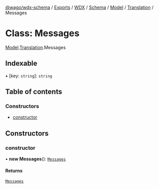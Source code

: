 [@wago/wdx-schema](../README.md) / [Exports](../modules.md) / [WDX](../modules/WDX.md) / [Schema](../modules/WDX.Schema.md) / [Model](../modules/WDX.Schema.Model.md) / [Translation](../modules/WDX.Schema.Model.Translation.md) / Messages

# Class: Messages

[Model](../modules/WDX.Schema.Model.md).[Translation](../modules/WDX.Schema.Model.Translation.md).Messages

## Indexable

▪ [key: `string`]: `string`

## Table of contents

### Constructors

- [constructor](WDX.Schema.Model.Translation.Messages.md#constructor)

## Constructors

### constructor

• **new Messages**(): [`Messages`](WDX.Schema.Model.Translation.Messages.md)

#### Returns

[`Messages`](WDX.Schema.Model.Translation.Messages.md)

